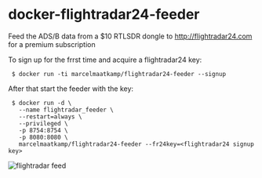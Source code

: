 # docker-flightradar24-feeder

Feed the ADS/B data from a $10 RTLSDR dongle to http://flightradar24.com for a premium subscription

To sign up for the frrst time and acquire a flightradar24 key:
```
 $ docker run -ti marcelmaatkamp/flightradar24-feeder --signup
```

After that start the feeder with the key: 
```
 $ docker run -d \
   --name flightradar_feeder \
   --restart=always \
   --privileged \
   -p 8754:8754 \
   -p 8080:8080 \
   marcelmaatkamp/flightradar24-feeder --fr24key=<flightradar24 signup key>
```

![flightradar feed](https://04a27ff1-a-62cb3a1a-s-sites.googlegroups.com/site/marcelmaatkamp/home/share-your-ads-b-data-for-a-premium-subscription-of-http-www-flightradar24-com/Schermafbeelding%202015-04-01%20om%2016.45.57.png)
